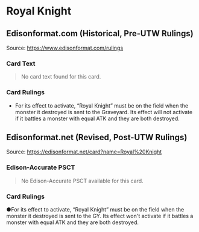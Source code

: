 # Royal Knight

## Edisonformat.com (Historical, Pre-UTW Rulings)

Source: https://www.edisonformat.com/rulings

### Card Text

> No card text found for this card.

### Card Rulings

*   For its effect to activate, “Royal Knight” must be on the field when the monster it destroyed is sent to the Graveyard. Its effect will not activate if it battles a monster with equal ATK and they are both destroyed.

## Edisonformat.net (Revised, Post-UTW Rulings)

Source: https://edisonformat.net/card?name=Royal%20Knight

### Edison-Accurate PSCT

> No Edison-Accurate PSCT available for this card.

### Card Rulings

●For its effect to activate, “Royal Knight” must be on the field when the monster it destroyed is sent to the GY. Its effect won't activate if it battles a monster with equal ATK and they are both destroyed.
            